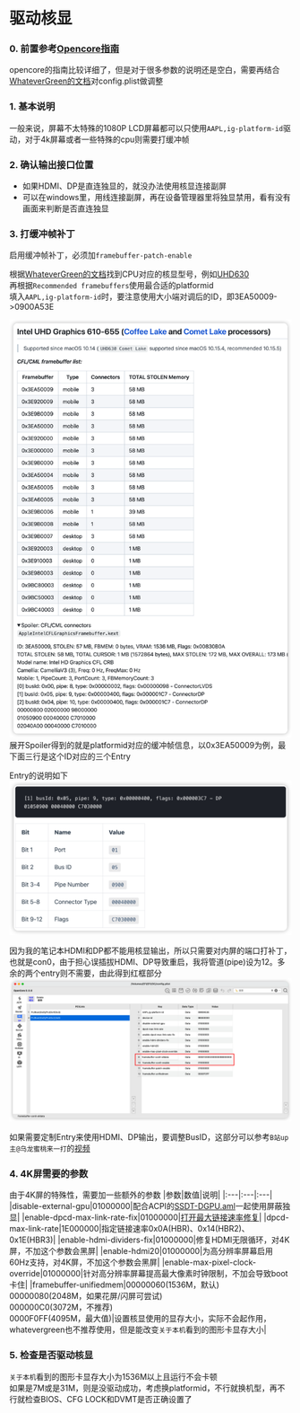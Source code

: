 # 驱动核显

### 0. 前置参考[Opencore指南][1]
opencore的指南比较详细了，但是对于很多参数的说明还是空白，需要再结合[WhateverGreen的文档][2]对config.plist做调整

### 1. 基本说明
一般来说，屏幕不太特殊的1080P LCD屏幕都可以只使用`AAPL,ig-platform-id`驱动，对于4k屏幕或者一些特殊的cpu则需要打缓冲帧

### 2. 确认输出接口位置
- 如果HDMI、DP是直连独显的，就没办法使用核显连接副屏
- 可以在windows里，用线连接副屏，再在设备管理器里将独显禁用，看有没有画面来判断是否直连独显

### 3. 打缓冲帧补丁
启用缓冲帧补丁，必须加`framebuffer-patch-enable`

根据[WhateverGreen的文档][2]找到CPU对应的核显型号，例如[UHD630][3]<br>
再根据`Recommended framebuffers`使用最合适的platformid<br>
填入`AAPL,ig-platform-id`时，要注意使用大小端对调后的ID，即3EA50009->0900A53E

![](../Images/framebuffer.png)
展开Spoiler得到的就是platformid对应的缓冲帧信息，以0x3EA50009为例，最下面三行是这个ID对应的三个Entry

Entry的说明如下
![](../Images/conxdata.png)

因为我的笔记本HDMI和DP都不能用核显输出，所以只需要对内屏的端口打补丁，也就是con0，由于担心误插拔HDMI、DP导致重启，我将管道(pipe)设为12。多余的两个entry则不需要，由此得到红框部分
![](../Images/con0.png)

如果需要定制Entry来使用HDMI、DP输出，要调整BusID，这部分可以参考`B站up主@乌龙蜜桃来一打`的[视频][4]

### 4. 4K屏需要的参数
由于4K屏的特殊性，需要加一些额外的参数
|参数|数值|说明|
|:---|:---|:---|
|disable-external-gpu|01000000|配合ACPI的[SSDT-DGPU.aml][5]一起使用屏蔽独显|
|enable-dpcd-max-link-rate-fix|01000000|[打开最大链接速率修复][6]|
|dpcd-max-link-rate|1E000000|指定链接速率0x0A(HBR)、0x14(HBR2)、0x1E(HBR3)|
|enable-hdmi-dividers-fix|01000000|修复HDMI无限循环，对4K屏，不加这个参数会黑屏|
|enable-hdmi20|01000000|为高分辨率屏幕启用60Hz支持，对4K屏，不加这个参数会黑屏|
|enable-max-pixel-clock-override|01000000|针对高分辨率屏幕提高最大像素时钟限制，不加会导致boot卡住|
|framebuffer-unifiedmem|00000060(1536M，默认)<br>00000080(2048M，如果花屏/闪屏可尝试)<br>000000C0(3072M，不推荐)<br>0000F0FF(4095M，最大值)|设置核显使用的显存大小，实际不会起作用，whatevergreen也不推荐使用，但是能改变`关于本机`看到的图形卡显存大小|

### 5. 检查是否驱动核显
`关于本机`看到的图形卡显存大小为1536M以上且运行不会卡顿<br>
如果是7M或是31M，则是没驱动成功，考虑换platformid，不行就换机型，再不行就检查BIOS、CFG LOCK和DVMT是否正确设置了

[1]: https://dortania.github.io/OpenCore-Post-Install/gpu-patching/intel-patching/#intel-igpu-patching
[2]: https://github.com/acidanthera/WhateverGreen/blob/master/Manual/FAQ.IntelHD.en.md
[3]: https://github.com/acidanthera/WhateverGreen/blob/master/Manual/FAQ.IntelHD.en.md#intel-uhd-graphics-610-655-coffee-lake-and-comet-lake-processors
[4]: https://www.bilibili.com/video/BV1WS4y187u9/?spm_id_from=333.788.recommend_more_video.1&vd_source=6490fdeace441498fe2b3c402da6f958
[5]: https://dortania.github.io/Getting-Started-With-ACPI/Desktops/desktop-disable.html#disabling-desktops-unsupported-gpus-ssdt-gpu-disable
[6]: https://github.com/acidanthera/WhateverGreen/blob/master/Manual/FAQ.IntelHD.en.md#fix-the-invalid-maximum-link-rate-issue-on-some-laptops-dell-xps-15-9570-etc